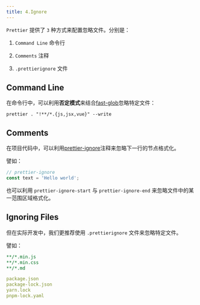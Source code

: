 ```yaml
---
title: 4.Ignore
---
```


`Prettier` 提供了 `3` 种方式来配置忽略文件。分别是：

1. `Command Line` 命令行

2. `Comments` 注释

3. `.prettierignore` 文件

## Command Line

在命令行中，可以利用**否定模式**来结合[fast-glob](https://github.com/mrmlnc/fast-glob)忽略特定文件：

```shell
prettier . "!**/*.{js,jsx,vue}" --write
```

## Comments

在项目代码中，可以利用[prettier-ignore](https://prettier.io/docs/en/ignore#javascript)注释来忽略下一行的节点格式化。

譬如：

```js
// prettier-ignore
const text = 'Hello world';
```

也可以利用 `prettier-ignore-start` 与 `prettier-ignore-end` 来忽略文件中的某一范围区域格式化。

## Ignoring Files

但在实际开发中，我们更推荐使用 `.prettierignore` 文件来忽略特定文件。

譬如：

```yaml
**/*.min.js
**/*.min.css
**/*.md

package.json
package-lock.json
yarn.lock
pnpm-lock.yaml
```
